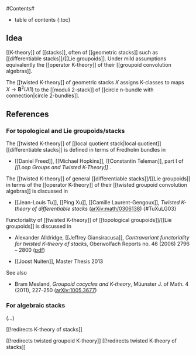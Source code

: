 
#Contents#
* table of contents
{:toc}

## Idea

[[K-theory]] of [[stacks]], often of [[geometric stacks]] such as [[differentiable stacks]]/[[Lie groupoids]]. Under mild assumptions equivalently the [[operator K-theory]] of their [[groupoid convolution algebras]].

The [[twisted K-theory]] of geometric stacks $X$ assigns K-classes to maps $X \to \mathbf{B}^2 U(1)$ to the [[moduli 2-stack]] of [[circle n-bundle with connection|circle 2-bundles]].

## References

### For topological and Lie groupoids/stacks

The [[twisted K-theory]] of [[local quotient stack|local quotient]] [[differentiable stacks]] is defined in terms of Fredholm bundles in 

* [[Daniel Freed]], [[Michael Hopkins]], [[Constantin Teleman]], part I of _[[Loop Groups and Twisted K-Theory]]_ . 

The [[twisted K-theory]] of general [[differentiable stacks]]/[[Lie groupoids]] in terms of the [[operator K-theory]] of their [[twisted groupoid convolution algebras]] is discussed in 

* [[Jean-Louis Tu]], [[Ping Xu]], [[Camille Laurent-Gengoux]], _Twisted K-theory of differentiable stacks_ ([arXiv:math/0306138](http://arxiv.org/abs/math/0306138))
 {#TuXuLG03}

Functoriality of [[twisted K-theory]] of [[topological groupoids]]/[[Lie groupoids]] is discussed in 

* Alexander Alldridge, [[Jeffrey Giansiracusa]], _Contravariant functoriality for twisted K-theory of stacks_,  Oberwolfach Reports no. 46 (2006) 2796 – 2800 ([pdf](http://maths.swan.ac.uk/staff/jhg/papers/functoriality.pdf))

* [[Joost Nuiten]], Master Thesis 2013

See also

* Bram Mesland, _Groupoid cocycles and K-theory_, Müunster J. of Math. 4 (2011), 227-250 ([arXiv:1005.3677](http://arxiv.org/abs/1005.3677))



### For algebraic stacks

(...)


[[!redirects K-theory of stacks]]

[[!redirects twisted groupoid K-theory]]
[[!redirects twisted K-theory of stacks]]
